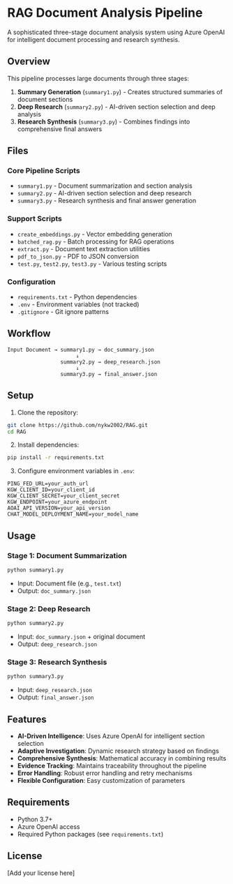 # RAG Document Analysis Pipeline

A sophisticated three-stage document analysis system using Azure OpenAI for intelligent document processing and research synthesis.

## Overview

This pipeline processes large documents through three stages:
1. **Summary Generation** (`summary1.py`) - Creates structured summaries of document sections
2. **Deep Research** (`summary2.py`) - AI-driven section selection and deep analysis  
3. **Research Synthesis** (`summary3.py`) - Combines findings into comprehensive final answers

## Files

### Core Pipeline Scripts
- `summary1.py` - Document summarization and section analysis
- `summary2.py` - AI-driven section selection and deep research
- `summary3.py` - Research synthesis and final answer generation

### Support Scripts
- `create_embeddings.py` - Vector embedding generation
- `batched_rag.py` - Batch processing for RAG operations
- `extract.py` - Document text extraction utilities
- `pdf_to_json.py` - PDF to JSON conversion
- `test.py`, `test2.py`, `test3.py` - Various testing scripts

### Configuration
- `requirements.txt` - Python dependencies
- `.env` - Environment variables (not tracked)
- `.gitignore` - Git ignore patterns

## Workflow

```
Input Document → summary1.py → doc_summary.json
                      ↓
                 summary2.py → deep_research.json  
                      ↓
                 summary3.py → final_answer.json
```

## Setup

1. Clone the repository:
```bash
git clone https://github.com/nykw2002/RAG.git
cd RAG
```

2. Install dependencies:
```bash
pip install -r requirements.txt
```

3. Configure environment variables in `.env`:
```
PING_FED_URL=your_auth_url
KGW_CLIENT_ID=your_client_id
KGW_CLIENT_SECRET=your_client_secret
KGW_ENDPOINT=your_azure_endpoint
AOAI_API_VERSION=your_api_version
CHAT_MODEL_DEPLOYMENT_NAME=your_model_name
```

## Usage

### Stage 1: Document Summarization
```bash
python summary1.py
```
- Input: Document file (e.g., `test.txt`)
- Output: `doc_summary.json`

### Stage 2: Deep Research
```bash
python summary2.py
```
- Input: `doc_summary.json` + original document
- Output: `deep_research.json`

### Stage 3: Research Synthesis
```bash
python summary3.py
```
- Input: `deep_research.json`
- Output: `final_answer.json`

## Features

- **AI-Driven Intelligence**: Uses Azure OpenAI for intelligent section selection
- **Adaptive Investigation**: Dynamic research strategy based on findings
- **Comprehensive Synthesis**: Mathematical accuracy in combining results
- **Evidence Tracking**: Maintains traceability throughout the pipeline
- **Error Handling**: Robust error handling and retry mechanisms
- **Flexible Configuration**: Easy customization of parameters

## Requirements

- Python 3.7+
- Azure OpenAI access
- Required Python packages (see `requirements.txt`)

## License

[Add your license here]
